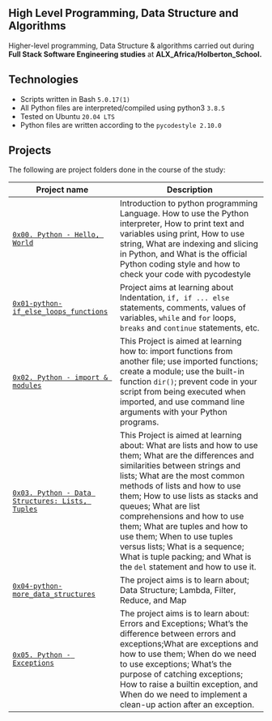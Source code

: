 High Level Programming, Data Structure and Algorithms
  --------------------------
Higher-level programming, Data Structure & algorithms carried out during **Full Stack Software Engineering studies** at **ALX_Africa/Holberton_School.**

Technologies
 ------------------------
- Scripts written in Bash `5.0.17(1)`
- All Python files are interpreted/compiled using python3 `3.8.5`
- Tested on Ubuntu `20.04 LTS`
- Python files are written according to the `pycodestyle 2.10.0`

Projects
 ----------------------------
The following are project folders done in the course of the study:

| Project name | Description |
| --- | ---|
| [`0x00. Python - Hello, World`](https://github.com/elishakuje/alx-higher_level_programming/tree/master/0x00-python-hello_world) | Introduction to python programming Language. How to use the Python interpreter, How to print text and variables using print, How to use string, What are indexing and slicing in Python, and What is the official Python coding style and how to check your code with pycodestyle |
| [`0x01-python-if_else_loops_functions`](https://github.com/elishakuje/alx-higher_level_programming/tree/master/0x01-python-if_else_loops_functions) | Project aims at learning about Indentation, `if, if ... else` statements, comments, values of variables, `while` and `for` loops, `breaks` and `continue` statements, etc. |
| [`0x02. Python - import & modules`](https://github.com/elishakuje/alx-higher_level_programming/tree/master/0x02-python-import_modules) | This Project is aimed at learning how to: import functions from another file; use imported functions; create a module; use the built-in function `dir()`; prevent code in your script from being executed when imported, and  use command line arguments with your Python programs. |
| [`0x03. Python - Data Structures: Lists, Tuples`](https://github.com/elishakuje/alx-higher_level_programming/tree/master/0x03-python-data_structures) | This Project is aimed at learning about: What are lists and how to use them; What are the differences and similarities between strings and lists; What are the most common methods of lists and how to use them; How to use lists as stacks and queues; What are list comprehensions and how to use them; What are tuples and how to use them; When to use tuples versus lists; What is a sequence; What is tuple packing; and What is the `del` statement and how to use it. |
| [`0x04-python-more_data_structures`](https://github.com/elishakuje/alx-higher_level_programming/tree/master/0x04-python-more_data_structures) | The project aims is to learn about; Data Structure; Lambda, Filter, Reduce, and Map |
| [`0x05. Python - Exceptions`](https://github.com/elishakuje/alx-higher_level_programming/tree/master/0x05-python-exceptions) | The project aims is to learn about: Errors and Exceptions; What’s the difference between errors and exceptions;What are exceptions and how to use them; When do we need to use exceptions; What’s the purpose of catching exceptions; How to raise a builtin exception, and When do we need to implement a clean-up action after an exception. |
